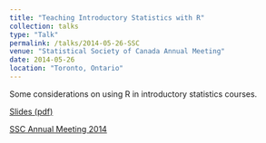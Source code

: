```yaml
---
title: "Teaching Introductory Statistics with R"
collection: talks
type: "Talk"
permalink: /talks/2014-05-26-SSC
venue: "Statistical Society of Canada Annual Meeting"
date: 2014-05-26
location: "Toronto, Ontario"
---
```


Some considerations on using R in introductory statistics courses.

[Slides (pdf)](http://utstat.utoronto.ca/alisong/Talks/SSC2014Gibbs.pdf)

[SSC Annual Meeting 2014](https://ssc.ca/en/meetings/2014-annual-meeting-toronto)
